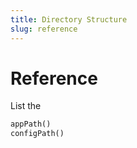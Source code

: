```yaml
---
title: Directory Structure
slug: reference
---
```


# Reference

List the 
```php
appPath()
configPath()
```